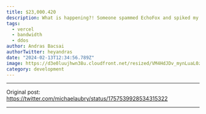 ```yaml
---
title: $23,000.420
description: What is happening?! Someone spammed EchoFox and spiked my Vercel bill to $23k and caused 56k+ accounts and trials...
tags:
  - vercel
  - bandwidth
  - ddos
author: Andras Bacsai
authorTwitter: heyandras
date: "2024-02-13T12:34:56.789Z"
image: https://d3e0luujhwn38u.cloudfront.net/resized/VM4HdJDv_mynLuaL0zP0kgg6wjuG0wj3LxUYvSfBnoI/s:1200/plain/s3://typefully-user-uploads/img/original/10070/49efe72e-e447-43d5-b12c-89abee39a3ec.png__edited
category: development
---
```


--- 

Original post: https://twitter.com/michaelaubry/status/1757539928534315322

--- 
